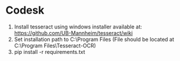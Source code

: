 # Codesk

1. Install tesseract using windows installer available at: https://github.com/UB-Mannheim/tesseract/wiki
2. Set installation path to C:\Program Files (File should be located at C:\Program Files\Tesseract-OCR)
2. pip install -r requirements.txt
